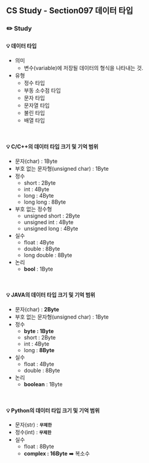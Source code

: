 ## CS Study - Section097 데이터 타입
### ✏️ Study
#### 💡 데이터 타입
- 의미
  - 변수(variable)에 저장될 데이터의 형식을 나타내는 것.
- 유형
  - 정수 타입
  - 부동 소수점 타입
  - 문자 타입
  - 문자열 타입
  - 불린 타입
  - 배열 타입
<br>

#### 💡 C/C++의 데이터 타입 크기 및 기억 범위
- 문자(char) : 1Byte
- 부호 없는 문자형(unsigned char) : 1Byte
- 정수
  - short : 2Byte
  - int : 4Byte
  - long : 4Byte
  - long long : 8Byte
- 부호 없는 정수형
  - unsigned short : 2Byte
  - unsigned int : 4Byte
  - unsigned long : 4Byte
- 실수
  - float : 4Byte
  - double : 8Byte
  - long double : 8Byte
- 논리
  - **bool** : 1Byte
<br>

#### 💡 JAVA의 데이터 타입 크기 및 기억 범위
- 문자(char) : **2Byte**
- 부호 없는 문자형(unsigned char) : 1Byte
- 정수
  - **byte : 1Byte**
  - short : 2Byte
  - int : 4Byte
  - long : **8Byte**
- 실수
  - float : 4Byte
  - double : 8Byte
- 논리
  - **boolean** : 1Byte
<br>

#### 💡 Python의 데이터 타입 크기 및 기억 범위
- 문자(str) : **`무제한`**
- 정수(int) : **`무제한`**
- 실수
  - float : 8Byte
  - **complex : 16Byte** ➡️ 복소수
<br>

